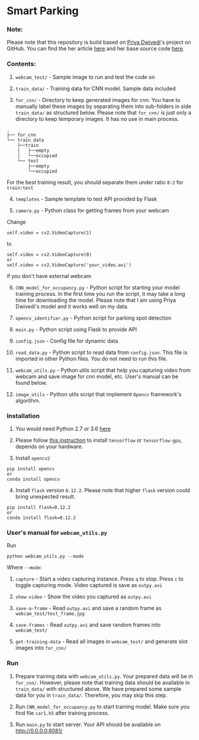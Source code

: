 # Smart Parking

### Note:

Please note that this repository is build based on [Priya Dwivedi](https://github.com/priya-dwivedi)'s project on GitHub.
You can find the her article [here](https://towardsdatascience.com/find-where-to-park-in-real-time-using-opencv-and-tensorflow-4307a4c3da03) and her base source code [here](https://github.com/priya-dwivedi/Deep-Learning/tree/master/parking_spots_detector).

### Contents:

1. `webcam_test/` - Sample image to run and test the code on

2. `train_data/` - Training data for CNN model. Sample data included

3. `for_cnn/` - Directory to keep generated images for cnn. You have to manually label these images by separating them into sub-folders in side `train_data/` as structured below. Please note that `for_cnn/` is just only a directory to keep temporary images. It has no use in main process.

```
.
├── for_cnn
└── train_data
    ├──train
    |   ├──empty
    |   └──occupied
    └── test
        ├──empty
        └──occupied
```

For the best training result, you should separate them under ratio `8:2` for `train:test`

4. `templates` - Sample template to test API provided by Flask

5. `camera.py` - Python class for getting frames from your webcam

Change
```
self.video = cv2.VideoCapture(1)
```
to
```
self.video = cv2.VideoCapture(0)
or
self.video = cv2.VideoCapture('your_video.avi')
```
if you don't have external webcam

6. `CNN_model_for_occupancy.py` - Python script for starting your model training process. In the first time you run the script, it may take a long time for downloading the model. Please note that I am using Priya Dwivedi's model and it works well on my data.

7. `opencv_identifier.py` - Python script for parking spot detection

8. `main.py` - Python script using Flask to provide API

9. `config.json` - Config file for dynamic data

10. `read_data.py` - Python script to read data from `config.json`. This file is imported in other Python files. You do not need to run this file.

11. `webcam_utils.py` - Python utils script that help you capturing video from webcam and save image for cnn model, etc. User's manual can be found below.

12. `image_utils` - Python utils script that implement `Opencv` framework's algorithm.

### Installation

1. You would need Python 2.7 or 3.6 [here](https://www.python.org/downloads/release/python-368/)

2. Please follow [this instruction](https://tensorflow-object-detection-api-tutorial.readthedocs.io/en/latest/install.html) to install `tensorflow` or `tensorflow-gpu`, depends on your hardware.

3. Install `opencv2`
```
pip install opencv
or 
conda install opencv
```

4. Install `flask` version `0.12.2`. Please note that higher `flask` version could bring unexpected result.

```
pip install flask=0.12.2
or 
conda install flask=0.12.2
```

### User's manual for `webcam_utils.py`
Run
```
python webcam_utils.py --mode
```
Where `--mode`:
1. `capture` - Start a video capturing instance. Press `q` to stop. Press `c` to toggle capturing mode. Video captured is save as `outpy.avi`

2. `show-video` - Show the video you captured as `outpy.avi`

3. `save-a-frame` - Read `outpy.avi` and save a random frame as `webcam_test/test_frame.jpg`

4. `save-frames` - Read `outpy.avi` and save random frames into `webcam_test/`

5. `get-training-data` - Read all images in `webcam_test/` and generate slot images into `for_cnn/`

### Run

1. Prepare training data with `webcam_utils.py`. Your prepared data will be in `for_cnn/`. However, please note that training data should be available in `train_data/` with structured above. We have prepared some sample data for you in `train_data/`. Therefore, you may skip this step.

2. Run `CNN_model_for_occupancy.py` to start training model. Make sure you find file `car1.h5` after training process.

3. Run `main.py` to start server. Your API should be available on http://0.0.0.0:8081/
